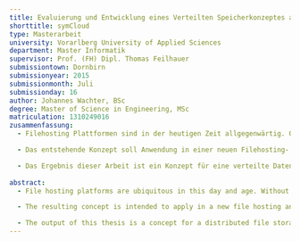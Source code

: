 ```yaml
--- 
title: Evaluierung und Entwicklung eines Verteilten Speicherkonzeptes als Grundlage für eine Filehosting und Collaboration Platform
shorttitle: symCloud
type: Masterarbeit
university: Vorarlberg University of Applied Sciences
department: Master Informatik
supervisor: Prof. (FH) Dipl. Thomas Feilhauer
submissiontown: Dornbirn
submissionyear: 2015
submissionmonth: Juli
submissionday: 16
author: Johannes Wachter, BSc
degree: Master of Science in Engineering, MSc
matriculation: 1310249016
zusammenfassung:
  - Filehosting Plattformen sind in der heutigen Zeit allgegenwärtig. Ohne einen Zugang zu einem der allgemein verfügbaren Dienste ist heutzutage ein Zusammenarbeiten in einer Gruppe von Menschen kaum möglich. Einige Menschen jedoch haben Bedenken ihre Daten einem Betreiber anzuvertrauen, den sie nicht kontrollieren können. Die Angst vor dem Kontrollverlust ermöglicht es Quelloffenen Lösungen den Einstieg in diesen Markt. Die vorliegende Arbeit beschäftigt sich mit der Konzeption einer Speicherlösung für eine derartige Lösung.

  - Das entstehende Konzept soll Anwendung in einer neuen Filehosting- und Kollaborationsplattform finden. Diese Plattform nennt sich symCloud und ist eine neue Software, die Ideen aus verschiedenen Applikationen und Technologien kombiniert, um eine optimale Lösung für den Anwender zu schaffen. In dieser Arbeit werden Technologien und Anwendungen im Bereich Filehosting vorgestellt, jedoch stellen diese meist nur Insellösung dar. Was bedeutet, dass diese Anwendungen eine Zusammenarbeit zwischen BenutzerInnen, die nicht auf dem selben Server registriert sind, nicht bzw. nur über Umwege ermöglichen. Genau diesen Anwendungsfall versucht symCloud mit einer Idee aus Diaspora zu implementieren. Dieses verteile Netzwerk schafft ihren BenutzerInnen die Möglichkeit mit anderen BenutzerInnen in Kontakt zu treten, die auf verschiedenen Servern registriert sind.

  - Das Ergebnis dieser Arbeit ist ein Konzept für eine verteilte Datenhaltung. Diese Speicherlösung ist unabhängig von der Anwendung, in der diese integriert ist. Als Beweis für die Funktionstüchtigkeit dieses Konzeptes, wurde ein einfacher Prototyp entwickelt. Er implementiert neben den wichtigsten Komponenten des Konzeptes, auch eine Plattform und einen Client um Dateien aus einem lokalen Ordner mit der Plattform zu synchronisieren. Über definierte Schnittstellen werden diese Daten auf den konfigurierten Servern verteilt.
  
abstract:
  - File hosting platforms are ubiquitous in this day and age. Without access to one of the commonly available services is a co-operation in a group of people almost impossible. Some people have concerns to give their data to an operator, you can not control. The fear of losing control allows open source solutions to enter this market. This thesis deals with the conception of a storage for such a solution.

  - The resulting concept is intended to apply in a new file hosting and collaboration platform. This platform is called symCloud and implements a new concept that combines ideas from different software and technologies in order to create an optimal solution for the user. This study presents technologies and applications in the field of File Hosting, but these are usually only isolated applications. Which means that these applications dont submit the direct collaboration between users which are not registered on the same server. Exactly this use case will be implemented by symCloud. This will be achieved by an idea of diaspora. This distributed social-network allows users to contact other users which are registered on different servers.

  - The output of this thesis is a concept for a distributed file storage. This solution is independent of the application in which it is integrated. The implemented prototype contains the main parts of the described concepts. As an example of usage this storage was integrated in a plattform and a client allows the user to synchronize files with this plattform. The synchronized data will be distributed over a list of configured servers.
---
```

